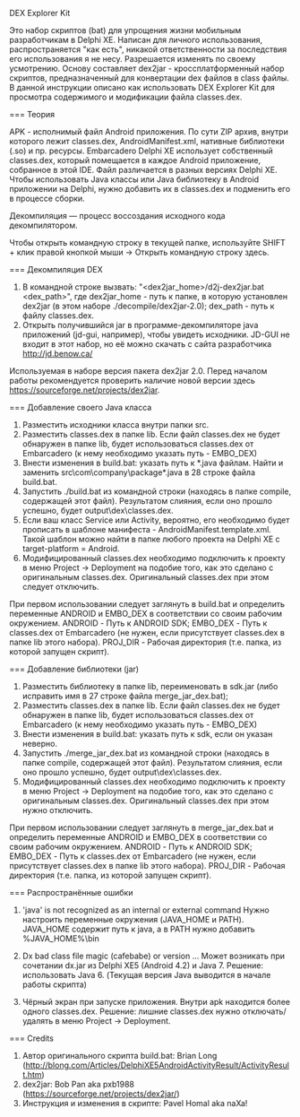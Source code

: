 DEX Explorer Kit

Это набор скриптов (bat) для упрощения жизни мобильным разработчикам в Delphi XE. Написан для личного использования, распространяется "как есть", никакой ответственности за последствия его использования я не несу. Разрешается изменять по своему усмотрению.
Основу составляет dex2jar - кроссплатформенный набор скриптов, предназначенный для конвертации dex файлов в class файлы. В данной инструкции описано как использовать DEX Explorer Kit для просмотра содержимого и модификации файла classes.dex.

===
Теория

APK - исполнимый файл Android приложения. По сути ZIP архив, внутри которого лежит classes.dex, AndroidManifest.xml, нативные библиотеки (.so) и пр. ресурсы. Embarcadero Delphi XE использует собственный classes.dex, который помещается в каждое Android приложение, собранное в этой IDE. Файл различается в разных версиях Delphi XE. Чтобы использовать Java классы или Java библиотеку в Android приложении на Delphi, нужно добавить их в classes.dex и подменить его в процессе сборки.

Декомпиляция — процесс воссоздания исходного кода декомпилятором.

Чтобы открыть командную строку в текущей папке, используйте SHIFT + клик правой кнопкой мыши -> Открыть командную строку здесь.

===
Декомпиляция DEX

1. В командной строке вызвать: "<dex2jar_home>/d2j-dex2jar.bat <dex_path>",
	где 
	dex2jar_home - путь к папке, в которую установлен dex2jar (в этом наборе ./decompile/dex2jar-2.0);
	dex_path     - путь к файлу classes.dex.
2. Открыть получившийся jar в программе-декомпиляторе java приложений (jd-gui, например), чтобы увидеть исходники.
	JD-GUI не входит в этот набор, но её можно скачать с сайта разработчика http://jd.benow.ca/

Используемая в наборе версия пакета dex2jar 2.0. Перед началом работы рекомендуется проверить наличие новой версии здесь https://sourceforge.net/projects/dex2jar.

===
Добавление своего Java класса

1. Разместить исходники класса внутри папки src.
2. Разместить classes.dex в папке lib.
	Если файл classes.dex не будет обнаружен в папке lib, будет использоваться classes.dex от Embarcadero (к нему необходимо указать путь - EMBO_DEX)
3. Внести изменения в build.bat: указать путь к *.java файлам. Найти и заменить src\com\company\package\*.java в 28 строке файла build.bat.
4. Запустить ./build.bat из командной строки (находясь в папке compile, содержащей этот файл).
	Результатом слияния, если оно прошло успешно, будет output\dex\classes.dex.
5. Если ваш класс Service или Activity, вероятно, его необходимо будет прописать в шаблоне манифеста - AndroidManifest.template.xml. Такой шаблон можно найти в папке любого проекта на Delphi XE с target-platform = Android.
6. Модифицированный classes.dex необходимо подключить к проекту в меню Project -> Deployment на подобие того, как это сделано с оригинальным classes.dex. Оригинальный classes.dex при этом следует отключить.

При первом использовании следует заглянуть в build.bat и определить переменные ANDROID и EMBO_DEX в соответствии со своим рабочим окружением.
ANDROID - Путь к ANDROID SDK;
EMBO_DEX - Путь к classes.dex от Embarcadero (не нужен, если присутствует classes.dex в папке lib этого набора).
PROJ_DIR - Рабочая директория (т.е. папка, из которой запущен скрипт).

===
Добавление библиотеки (jar)

1. Разместить библиотеку в папке lib, переименовать в sdk.jar (либо исправить имя в 27 строке файла merge_jar_dex.bat);
2. Разместить classes.dex в папке lib.
	Если файл classes.dex не будет обнаружен в папке lib, будет использоваться classes.dex от Embarcadero (к нему необходимо указать путь - EMBO_DEX)
3. Внести изменения в build.bat: указать путь к sdk, если он указан неверно.
4. Запустить ./merge_jar_dex.bat из командной строки (находясь в папке compile, содержащей этот файл).
	Результатом слияния, если оно прошло успешно, будет output\dex\classes.dex.
5. Модифицированный classes.dex необходимо подключить к проекту в меню Project -> Deployment на подобие того, как это сделано с оригинальным classes.dex. Оригинальный classes.dex при этом нужно отключить.

При первом использовании следует заглянуть в merge_jar_dex.bat и определить переменные ANDROID и EMBO_DEX в соответствии со своим рабочим окружением.
ANDROID - Путь к ANDROID SDK;
EMBO_DEX - Путь к classes.dex от Embarcadero (не нужен, если присутствует classes.dex в папке lib этого набора).
PROJ_DIR - Рабочая директория (т.е. папка, из которой запущен скрипт).

===
Распространённые ошибки

1. 'java' is not recognized as an internal or external command
	Нужно настроить переменные окружения (JAVA_HOME и PATH).
	JAVA_HOME содержит путь к java, а в PATH нужно добавить %JAVA_HOME%\bin

2. Dx bad class file magic (cafebabe) or version ...
	Может возникать при сочетании dx.jar из Delphi XE5 (Android 4.2) и Java 7.
	Решение: использовать Java 6.
	(Текущая версия Java выводится в начале работы скрипта)

3. Чёрный экран при запуске приложения.
	Внутри apk находится более одного classes.dex. 
	Решение: лишние classes.dex нужно отключать/удалять в меню Project -> Deployment.

===
Credits

1. Автор оригинального скрипта build.bat: Brian Long (http://blong.com/Articles/DelphiXE5AndroidActivityResult/ActivityResult.htm)
2. dex2jar: Bob Pan aka pxb1988 (https://sourceforge.net/projects/dex2jar/) 
3. Инструкция и изменения в скрипте: Pavel Homal aka naXa!